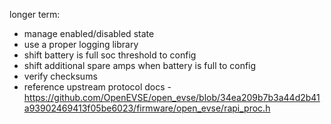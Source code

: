 longer term:
 * manage enabled/disabled state
 * use a proper logging library
 * shift battery is full soc threshold to config
 * shift additional spare amps when battery is full to config
 * verify checksums
 * reference upstream protocol docs - https://github.com/OpenEVSE/open_evse/blob/34ea209b7b3a44d2b41a93902469413f05be6023/firmware/open_evse/rapi_proc.h
